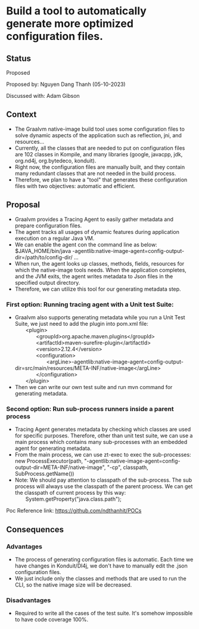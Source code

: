 # Build a tool to automatically generate more optimized configuration files.

## Status
Proposed

Proposed by: Nguyen Dang Thanh (05-10-2023)

Discussed with: Adam Gibson

## Context
- The Graalvm native-image build tool uses some configuration files to solve dynamic aspects of the application such as reflection, jni, and resources...
- Currently, all the classes that are needed to put on configuration files are 102 classes in Kompile, and many libraries (google, javacpp, jdk, org.nd4j, org.bytedeco, konduit).
- Right now, the configuration files are manually built, and they contain many redundant classes that are not needed in the build process.
- Therefore, we plan to have a "tool" that generates these configuration files with two objectives: automatic and efficient.

## Proposal
- Graalvm provides a Tracing Agent to easily gather metadata  and prepare configuration files.
- The agent tracks all usages of dynamic features during application execution on a regular Java VM.
- We can enable the agent con the command line as below:
  $JAVA_HOME/bin/java -agentlib:native-image-agent=config-output-dir=/path/to/config-dir/ ...
- When run, the agent looks up classes, methods, fields, resources for which the native-image tools needs. When
  the application completes, and the JVM exits, the agent writes metadata to Json files in the specified output
  directory.
- Therefore, we can utilize this tool for our generating metadata step.

### First option: Running tracing agent with a Unit test Suite:
- Graalvm also supports generating metadata while you run a Unit Test Suite, we just need to add the plugin into pom.xml file: \
  &emsp;&emsp;\<plugin>  \
  &emsp;&emsp;&emsp;&emsp;\<groupId>org.apache.maven.plugins\</groupId> \
  &emsp;&emsp;&emsp;&emsp;\<artifactId>maven-surefire-plugin\</artifactId> \
  &emsp;&emsp;&emsp;&emsp;\<version>2.12.4\</version> \
  &emsp;&emsp;&emsp;&emsp;\<configuration> \
  &emsp;&emsp;&emsp;&emsp;&emsp;&emsp;\<argLine>-agentlib:native-image-agent=config-output-dir=src/main/resources/META-INF/native-image\</argLine> \
  &emsp;&emsp;&emsp;&emsp;\</configuration> \
  &emsp;&emsp;\</plugin>
- Then we can write our own test suite and run mvn command for generating metadata.
  
### Second option: Run sub-process runners inside a parent process
- Tracing Agent generates metadata by checking which classes are used for specific purposes. Therefore, other than unit test suite, 
  we can use a main process which contains many sub-processes with an embedded agent for generating metadata.
- From the main process, we can use zt-exec to exec the sub-processes: \
  new ProcessExecutor(path, "-agentlib:native-image-agent=config-output-dir=META-INF/native-image", "-cp", classpath, SubProcess.getName())
- Note: We should pay attention to classpath of the sub-process. The sub process will always use the classpath of the parent process.
  We can get the classpath of current process by this way: \
  &emsp;&emsp;System.getProperty("java.class.path");

Poc Reference link: https://github.com/ndthanhit/POCs

## Consequences
### Advantages
- The process of generating configuration files is automatic. Each time we have changes in Konduit/Dl4j, we don't have to manually edit the .json configuration files.
- We just include only the classes and methods that are used to run the CLI, so the native image size will be decreased.

### Disadvantages
- Required to write all the cases of the test suite. It's somehow impossible to have code coverage 100%.